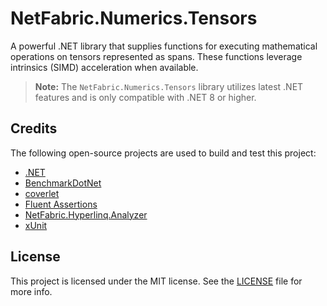 # NetFabric.Numerics.Tensors

A powerful .NET library that supplies functions for executing mathematical operations on tensors represented as spans. These functions leverage intrinsics (SIMD) acceleration when available.

> **Note:** The `NetFabric.Numerics.Tensors` library utilizes latest .NET features and is only compatible with .NET 8 or higher. 

## Credits

The following open-source projects are used to build and test this project:

- [.NET](https://github.com/dotnet)
- [BenchmarkDotNet](https://github.com/dotnet/BenchmarkDotNet)
- [coverlet](https://github.com/coverlet-coverage/coverlet)
- [Fluent Assertions](https://github.com/fluentassertions/fluentassertions)
- [NetFabric.Hyperlinq.Analyzer](https://github.com/NetFabric/NetFabric.Hyperlinq.Analyzer)
- [xUnit](https://github.com/xunit/xunit)

## License

This project is licensed under the MIT license. See the [LICENSE](LICENSE) file for more info.